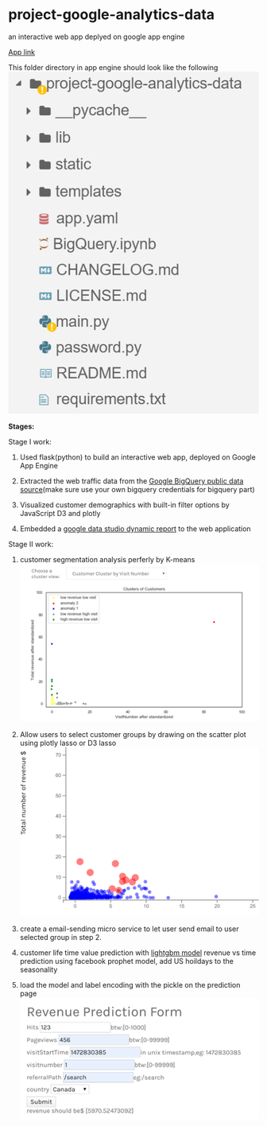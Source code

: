 # project-google-analytics-data

an interactive web app deplyed on google app engine

[App link](http://analyticsproject2020-03-27.appspot.com/)

This folder directory in app engine should look like the following
![appengine](/image/appengine.PNG)

**Stages:**

Stage I work:


1. Used flask(python) to build an interactive web app,  deployed on Google App Engine


2. Extracted the web traffic data from the [Google BigQuery public data source](https://console.cloud.google.com/marketplace/details/obfuscated-ga360-data/obfuscated-ga360-data?filter=solution-type:dataset&q=Store&id=45f150ac-81d3-4796-9abf-d7a4f98eb4c6)(make sure use your own bigquery credentials for bigquery part)

3. Visualized customer demographics with built-in filter options by JavaScript D3 and plotly


4. Embedded a [google data studio dynamic report](https://datastudio.google.com/embed/reporting/c955002d-42c0-4355-9575-df4a1d1cd9ca/page/ctxJB) to the web application 

Stage II work: 
1. customer segmentation analysis perferly by K-means
![kmeans](/image/kmean.PNG)

2. Allow users to select customer groups by drawing on the scatter plot using plotly lasso or D3 lasso
![lasso](/image/circle.PNG)

3. create a email-sending micro service to let user send email to user selected group in step 2.

4. customer life time value prediction with [lightgbm model](https://github.com/chaochaoachao/project-google-analytics-data/blob/master/BigQuery.ipynb)
revenue vs time prediction using facebook prophet model, add US hoildays to the seasonality

5. load the model and label encoding with the pickle on the prediction page 
![lasso](/image/predict.PNG)

